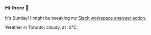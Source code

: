 ### Hi there :wave:

It's Sunday! I might be tweaking my [Slack workspace analyzer action](https://github.com/bewuethr/slack-analyzer).

Weather in Toronto: cloudy, at -2°C.
